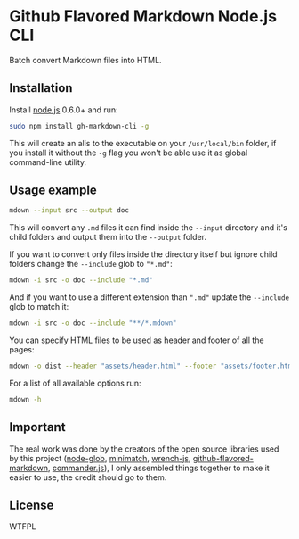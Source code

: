 # Github Flavored Markdown Node.js CLI

Batch convert Markdown files into HTML.



## Installation

Install [node.js](http://nodejs.org/) 0.6.0+ and run:

```sh
sudo npm install gh-markdown-cli -g
```

This will create an alis to the executable on your `/usr/local/bin` folder,
if you install it without the `-g` flag you won't be able use it as global
command-line utility.



## Usage example

```sh
mdown --input src --output doc
```

This will convert any `.md` files it can find inside the `--input` directory
and it's child folders and output them into the `--output` folder.

If you want to convert only files inside the directory itself but ignore child
folders change the `--include` glob to `"*.md"`:

```sh
mdown -i src -o doc --include "*.md"
```

And if you want to use a different extension than `".md"` update the
`--include` glob to match it:

```sh
mdown -i src -o doc --include "**/*.mdown"
```

You can specify HTML files to be used as header and footer of all the pages:

```sh
mdown -o dist --header "assets/header.html" --footer "assets/footer.html"
```

For a list of all available options run:

```sh
mdown -h
```



## Important

The real work was done by the creators of the open source libraries used by
this project ([node-glob](https://github.com/isaacs/node-glob),
[minimatch](https://github.com/isaacs/minimatch),
[wrench-js](https://github.com/ryanmcgrath/wrench-js),
[github-flavored-markdown](https://github.com/isaacs/github-flavored-markdown),
[commander.js](https://github.com/visionmedia/commander.js/)), I only assembled
things together to make it easier to use, the credit should go to them.



## License

WTFPL
